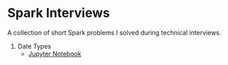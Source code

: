 # Spark Interviews

A collection of short Spark problems I solved during technical interviews.

1. Date Types
	- [Jupyter Notebook](interview_1.ipynb)